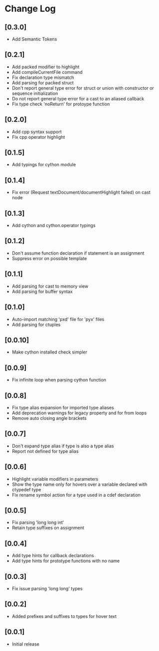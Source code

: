 # Change Log

## [0.3.0]

- Add Semantic Tokens

## [0.2.1]

- Add packed modifier to highlight
- Add compileCurrentFile command
- Fix declaration type mismatch
- Add parsing for packed struct
- Don't report general type error for struct or union with constructor or sequence initialization
- Do not report general type error for a cast to an aliased callback
- Fix type check 'noReturn' for protoype function

## [0.2.0]

- Add cpp syntax support
- Fix cpp operator highlight

## [0.1.5]

- Add typings for cython module

## [0.1.4]

- Fix error (Request textDocument/documentHighlight failed) on cast node

## [0.1.3]

- Add cython and cython.operator typings

## [0.1.2]

- Don't assume function declaration if statement is an assignment
- Suppress error on possible template

## [0.1.1]

- Add parsing for cast to memory view
- Add parsing for buffer syntax

## [0.1.0]

- Auto-import matching 'pxd' file for 'pyx' files
- Add parsing for ctuples

## [0.0.10]

- Make cython installed check simpler

## [0.0.9]

- Fix infinite loop when parsing cython function

## [0.0.8]

- Fix type alias expansion for imported type aliases
- Add deprecation warnings for legacy property and for from loops
- Remove auto closing angle brackets

## [0.0.7]

- Don't expand type alias if type is also a type alias
- Report not defined for type alias

## [0.0.6]

- Highlight variable modifiers in parameters
- Show the type name only for hovers over a variable declared with ctypedef type
- Fix rename symbol action for a type used in a cdef declaration

## [0.0.5]

- Fix parsing 'long long int'
- Retain type suffixes on assignment

## [0.0.4]

- Add type hints for callback declarations
- Add type hints for prototype functions with no name

## [0.0.3]

- Fix issue parsing 'long long' types

## [0.0.2]

- Added prefixes and suffixes to types for hover text

## [0.0.1]

- Initial release
